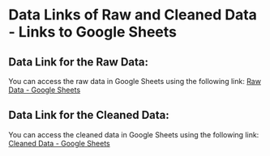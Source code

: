 # Data Links of Raw and Cleaned Data - Links to Google Sheets

## Data Link for the Raw Data:
You can access the raw data in Google Sheets using the following link:
[Raw Data - Google Sheets](https://docs.google.com/spreadsheets/d/1ozOnh2x7A9C9qWk1HGPNLTWO4WP1dp1TWy9KF33S7nk/edit?usp=sharing)

## Data Link for the Cleaned Data:
You can access the cleaned data in Google Sheets using the following link:
[Cleaned Data - Google Sheets](https://docs.google.com/spreadsheets/d/1rb-NYQ76md28aTDsASvErluMVpe_mBMw1vx0fYfYlkU/edit?usp=sharing)
